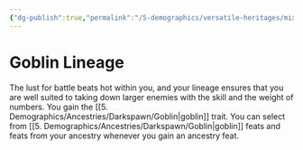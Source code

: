 ```yaml
---
{"dg-publish":true,"permalink":"/5-demographics/versatile-heritages/mixed-lineage/goblin-lineage/","noteIcon":""}
---
```


# Goblin Lineage

The lust for battle beats hot within you, and your lineage ensures that you are well suited to taking down larger enemies with the skill and the weight of numbers. You gain the [[5. Demographics/Ancestries/Darkspawn/Goblin\|goblin]] trait. You can select from [[5. Demographics/Ancestries/Darkspawn/Goblin\|goblin]] feats and feats from your ancestry whenever you gain an ancestry feat. 